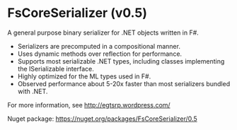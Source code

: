 FsCoreSerializer (v0.5)
================

A general purpose binary serializer for .NET objects written in F#.
* Serializers are precomputed in a compositional manner.
* Uses dynamic methods over reflection for performance.
* Supports most serializable .NET types, including classes implementing 
  the ISerializable interface.
* Highly optimized for the ML types used in F#.
* Observed performance about 5-20x faster than most serializers bundled with .NET.

For more information, see http://egtsrp.wordpress.com/

Nuget package: https://nuget.org/packages/FsCoreSerializer/0.5
